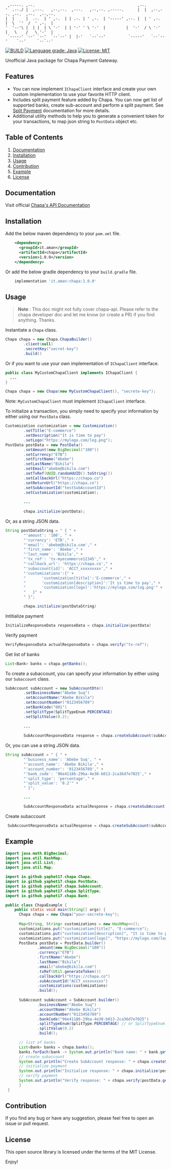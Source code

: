 ```
 ,-----. ,--.                                             ,--.                              
'  .--./ |  ,---.   ,--,--.  ,---.   ,--,--. ,-----.      |  |  ,--,--. ,--.  ,--.  ,--,--. 
|  |     |  .-.  | ' ,-.  | | .-. | ' ,-.  | '-----' ,--. |  | ' ,-.  |  \  `'  /  ' ,-.  | 
'  '--'\ |  | |  | \ '-'  | | '-' ' \ '-'  |         |  '-'  / \ '-'  |   \    /   \ '-'  | 
 `-----' `--' `--'  `--`--' |  |-'   `--`--'          `-----'   `--`--'    `--'     `--`--'
```

[![BUILD](https://github.com/yaphet17/chapa-java/actions/workflows/maven.yml/badge.svg)](https://github.com/yaphet17/chapa-java/actions/workflows/maven.yml/) [![Language grade: Java](https://img.shields.io/lgtm/grade/java/g/yaphet17/chapa-java.svg?logo=lgtm&logoWidth=18)](https://lgtm.com/projects/g/yaphet17/chapa-java/context:java) [![License: MIT](https://img.shields.io/badge/License-MIT-yellow.svg)](https://opensource.org/licenses/MIT) 

Unofficial Java package for Chapa Payment Gateway.

## Features
- You can now implement `IChapaClient` interface and create your own custom implementation
  to use your favorite HTTP client.
- Includes split payment feature added by Chapa. You can now get list of supported banks, create
  sub-account and perform a split payment. See [Split Payment](https://developer.chapa.co/docs/split-payment/) documentation for more details.
- Additional utility methods to help you to generate a convenient token for your transactions, to map json string
  to `PostData` object etc.

## Table of Contents
1. [Documentation](#documentation)
2. [Installation](#installation)
3. [Usage](#usage)
4. [Contribution](#contribution)
5. [Example](#example)
6. [License](#license)

## Documentation
Visit official [Chapa's API Documentation](https://developer.chapa.co/docs)
## Installation
 Add the below maven dependency to your `pom.xml` file.
```xml
    <dependency>
      <groupId>it.aman</groupId>
      <artifactId>chapa</artifactId>
      <version>1.0.0</version>
    </dependency>
```
Or add the below gradle dependency to your `build.gradle` file.
```groovy
    implementation 'it.aman:chapa:1.0.0'
```

## Usage

> **Note** : This doc might not fully cover chapa-api. Please refer to the chapa developer doc and let me know (or create a PR) if you find anything. Thanks.


Instantiate a `Chapa` class.
```java       
Chapa chapa = new Chapa.ChapaBuilder()
        .client(null)
        .secretKey("secret-key")
        .build()
```
Or if you want to use your own implementation of `IChapaClient` interface.
```java
public class MyCustomChapaClient implements IChapaClient {
  ...
}

Chapa chapa = new Chapa(new MyCustomChapaClient(), "secrete-key");
```
Note: `MyCustomChapaClient` must implement `IChapaClient` interface.

To initialize a transaction, you simply need to specify your information by either using our `PostData` class.

```java
Customization customization = new Customization()
        .setTitle("E-commerce")
        .setDescription("It is time to pay")
        .setLogo("https://mylogo.com/log.png");
PostData postData = new PostData()
        .setAmount(new BigDecimal("100"))
        .setCurrency("ETB")
        .setFirstName("Abebe")
        .setLastName("Bikila")
        .setEmail("abebe@bikila.com")
        .setTxRef(UUID.randomUUID().toString())
        .setCallbackUrl("https://chapa.co")
        .setReturnUrl("https://chapa.co")
        .setSubAccountId("testSubAccountId")
        .setCustomization(customization);
        
        ...
        
        chapa.initialize(postData);
```
Or, as a string JSON data.
```java 
String postDataString = " { " +
        "'amount': '100', " +
        "'currency': 'ETB'," +
        "'email': 'abebe@bikila.com'," +
        "'first_name': 'Abebe'," +
        "'last_name': 'Bikila'," +
        "'tx_ref': 'tx-myecommerce12345'," +
        "'callback_url': 'https://chapa.co'," +
        "'subaccount[id]': 'ACCT_xxxxxxxxx'," +
        "'customizations':{" +
        "       'customization[title]':'E-commerce'," +
        "       'customization[description]':'It is time to pay'," +
        "       'customization[logo]':'https://mylogo.com/log.png'" +
        "   }" +
        " }";

        chapa.initialize(postDataString)
```
Intitialize payment
```java
InitializeResponseData responseData = chapa.initialize(postData) 
```
Verify payment
```java
VerifyResponseData actualResponseData = chapa.verify("tx-ref"); 
```
Get list of banks
```java
List<Bank> banks = chapa.getBanks();
```
To create a subaccount, you can specify your information by either using our `Subaccount` class.
```java
SubAccount subAccount = new SubAccountDto()
        .setBusinessName("Abebe Suq")
        .setAccountName("Abebe Bikila")
        .setAccountNumber("0123456789")
        .setBankCode("001")
        .setSplitType(SplitTypeEnum.PERCENTAGE)
        .setSplitValue(0.2);
        
        ...
        
        SubAccountResponseData response = chapa.createSubAccount(subAccountDto);
```
Or, you can use a string JSON data.
```java
String subAccount = " { " +
        "'business_name': 'Abebe Suq', " +
        "'account_name': 'Abebe Bikila'," +
        "'account_number': '0123456789'," +
        "'bank_code': '96e41186-29ba-4e30-b013-2ca36d7e7025'," +
        "'split_type': 'percentage'," +
        "'split_value': '0.2'" +
        " }";

        ...

        SubAccountResponseData actualResponse = chapa.createSubAccount(subAccount);
```
Create subaccount
```java
 SubAccountResponseData actualResponse = chapa.createSubAccount(subAccountDto);
```
## Example
```java
import java.math.BigDecimal;
import java.util.HashMap;
import java.util.List;
import java.util.Map;

import io.github.yaphet17.chapa.Chapa;
import io.github.yaphet17.chapa.PostData;
import io.github.yaphet17.chapa.SubAccount;
import io.github.yaphet17.chapa.SplitType;
import io.github.yaphet17.chapa.Bank;

public class ChapaExample {
    public static void main(String[] args) {
      Chapa chapa = new Chapa("your-secrete-key");
    
      Map<String, String> customizations = new HashMap<>();
      customizations.put("customization[title]", "E-commerce");
      customizations.put("customization[description]", "It is time to pay");
      customizations.put("customization[logo]", "https://mylogo.com/log.png");
      PostData postData = PostData.builder()
              .amount(new BigDecimal("100"))
              .currency("ETB")
              .firstName("Abebe")
              .lastName("Bikila")
              .email("abebe@bikila.com")
              .txRef(Util.generateToken())
              .callbackUrl("https://chapa.co")
              .subAccountId("ACCT_xxxxxxxxx")
              .customizations(customizations)
              .build();
      
      SubAccount subAccount = SubAccount.builder()
              .businessName("Abebe Suq")
              .accountName("Abebe Bikila")
              .accountNumber("0123456789")
              .bankCode("96e41186-29ba-4e30-b013-2ca36d7e7025")
              .splitTypeEnum(SplitType.PERCENTAGE) // or SplitTypeEnum.FLAT
              .splitValue(0.2)
              .build();

      // list of banks
      List<Bank> banks = chapa.banks();
      banks.forEach(bank -> System.out.println("Bank name: " + bank.getName() + " Bank Code: " + bank.getId()));
      // create subaccount
      System.out.println("Create SubAccount response: " + chapa.createSubAccount(subAccount).asString());
      // initialize payment
      System.out.println("Initialize response: " + chapa.initialize(postData).asString());
      // verify payment
      System.out.println("Verify response: " + chapa.verify(postData.getTxRef()).asString());
      }
 }
```
## Contribution
If you find any bug or have any suggestion, please feel free to open an issue or pull request.

## License
This open source library is licensed under the terms of the MIT License.

Enjoy!
